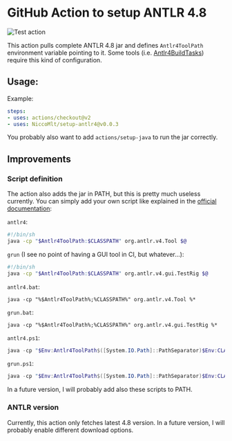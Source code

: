 # GitHub Action to setup ANTLR 4.8

![Test action](https://github.com/NiccoMlt/setup-antlr4/workflows/Test%20action/badge.svg)

This action pulls complete ANTLR 4.8 jar and defines `Antlr4ToolPath` environment variable pointing to it.
Some tools (i.e. [Antlr4BuildTasks](https://github.com/kaby76/Antlr4BuildTasks)) require this kind of configuration.

## Usage:

Example:
```yaml
steps:
- uses: actions/checkout@v2
- uses: NiccoMlt/setup-antlr4@v0.0.3
```

You probably also want to add `actions/setup-java` to run the jar correctly.

## Improvements

### Script definition

The action also adds the jar in PATH, but this is pretty much useless currently.
You can simply add your own script like explained in the [official documentation](https://github.com/antlr/antlr4/blob/master/doc/getting-started.md):

`antlr4`:
```bash
#!/bin/sh
java -cp "$Antlr4ToolPath:$CLASSPATH" org.antlr.v4.Tool $@
```

`grun` (I see no point of having a GUI tool in CI, but whatever...):
```bash
#!/bin/sh
java -cp "$Antlr4ToolPath:$CLASSPATH" org.antlr.v4.gui.TestRig $@
```

`antlr4.bat`:
```batch
java -cp "%$Antlr4ToolPath%;%CLASSPATH%" org.antlr.v4.Tool %*
```

`grun.bat`:
```batch
java -cp "%$Antlr4ToolPath%;%CLASSPATH%" org.antlr.v4.gui.TestRig %*
```

`antlr4.ps1`:
```powershell
java -cp "$Env:Antlr4ToolPath$([System.IO.Path]::PathSeparator)$Env:CLASSPATH" org.antlr.v4.Tool $args
```

`grun.ps1`:
```powershell
java -cp "$Env:Antlr4ToolPath$([System.IO.Path]::PathSeparator)$Env:CLASSPATH" org.antlr.v4.gui.TestRig $args
```

In a future version, I will probably add also these scripts to PATH.

### ANTLR version

Currently, this action only fetches latest 4.8 version.
In a future version, I will probably enable different download options.
